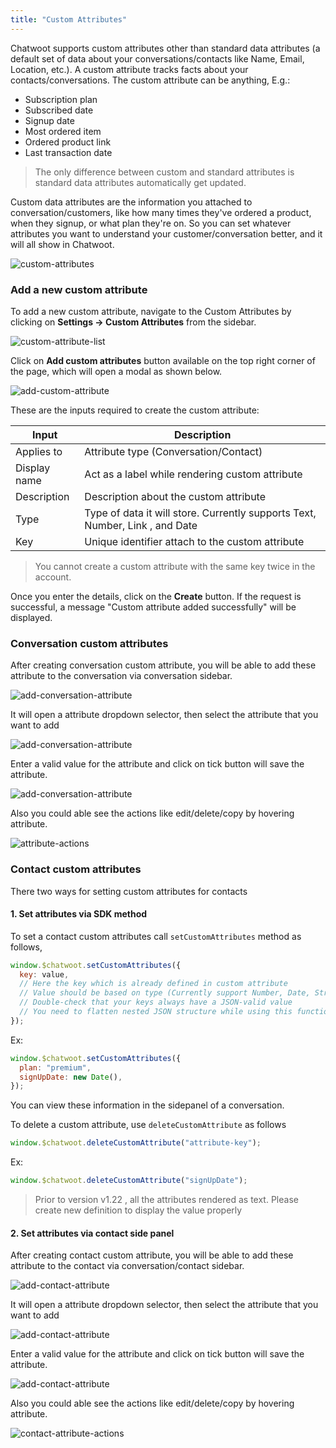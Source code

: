 ```yaml
---
title: "Custom Attributes"
---
```


Chatwoot supports custom attributes other than standard data attributes (a default set of data about your conversations/contacts like Name, Email, Location, etc.). A custom attribute tracks facts about your contacts/conversations. The custom attribute can be anything, E.g.:

- Subscription plan
- Subscribed date
- Signup date
- Most ordered item
- Ordered product link
- Last transaction date

> The only difference between custom and standard attributes is standard data attributes automatically get updated.

Custom data attributes are the information you attached to conversation/customers, like how many times they've ordered a product, when they signup, or what plan they're on. So you can set whatever attributes you want to understand your customer/conversation better, and it will all show in Chatwoot.



![custom-attributes](./images/custom-attributes/custom-attributes.png)

### Add a new custom attribute

To add a new custom attribute, navigate to the Custom Attributes by clicking on **Settings -> Custom Attributes** from the sidebar.

![custom-attribute-list](./images/custom-attributes/add-action.png)

Click on **Add custom attributes** button available on the top right corner of the page, which will open a modal as shown below.

![add-custom-attribute](./images/custom-attributes/add.png)

These are the inputs required to create the custom attribute:

<div class="table table-striped">

| Input        | Description                                                                |
| ------------ | -------------------------------------------------------------------------- |
| Applies to   | Attribute type (Conversation/Contact)                                      |
| Display name | Act as a label while rendering custom attribute                            |
| Description  | Description about the custom attribute                                     |
| Type         | Type of data it will store. Currently supports Text, Number, Link , and Date |
| Key          | Unique identifier attach to the custom attribute                           |

</div>

> You cannot create a custom attribute with the same key twice in the account.

Once you enter the details, click on the **Create** button. If the request is successful, a message "Custom attribute added successfully" will be displayed.

### Conversation custom attributes

After creating conversation custom attribute, you will be able to add these attribute to the conversation via conversation sidebar.

![add-conversation-attribute](./images/custom-attributes/add-conv-attribute.png)

It will open a attribute dropdown selector, then select the attribute that you want to add

![add-conversation-attribute](./images/custom-attributes/select-attribute.png)

Enter a valid value for the attribute and click on tick button will save the attribute.

![add-conversation-attribute](./images/custom-attributes/focus-attribute.png)

Also you could able see the actions like edit/delete/copy by hovering attribute.

![attribute-actions](./images/custom-attributes/attribute-actions.png)

### Contact custom attributes

There two ways for setting custom attributes for contacts

#### 1. Set attributes via SDK method

To set a contact custom attributes call `setCustomAttributes` method as follows,

```js
window.$chatwoot.setCustomAttributes({
  key: value,
  // Here the key which is already defined in custom attribute
  // Value should be based on type (Currently support Number, Date, String and Number)
  // Double-check that your keys always have a JSON-valid value
  // You need to flatten nested JSON structure while using this function
});
```

Ex:

```js
window.$chatwoot.setCustomAttributes({
  plan: "premium",
  signUpDate: new Date(),
});
```

You can view these information in the sidepanel of a conversation.

To delete a custom attribute, use `deleteCustomAttribute` as follows

```js
window.$chatwoot.deleteCustomAttribute("attribute-key");
```

Ex:

```js
window.$chatwoot.deleteCustomAttribute("signUpDate");
```

> Prior to version v1.22 , all the attributes rendered as text. Please create new definition to display the value properly


#### 2. Set attributes via contact side panel

After creating contact custom attribute, you will be able to add these attribute to the contact via conversation/contact sidebar.

![add-contact-attribute](./images/custom-attributes/add-contact-attribute.png)

It will open a attribute dropdown selector, then select the attribute that you want to add

![add-contact-attribute](./images/custom-attributes/select-contact-attribute.png)

Enter a valid value for the attribute and click on tick button will save the attribute.

![add-contact-attribute](./images/custom-attributes/focus-contact-attribute.png)

Also you could able see the actions like edit/delete/copy by hovering attribute.

![contact-attribute-actions](./images/custom-attributes/contact-attribute-actions.png)

